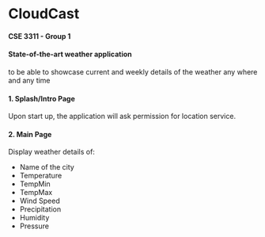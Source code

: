 # CloudCast
#### CSE 3311 - Group 1

#### State-of-the-art weather application
to be able to showcase current and weekly details of the weather any where and any time

#### 1. Splash/Intro Page
  Upon start up, the application will ask permission for location service.

#### 2. Main Page
  Display weather details of:
  * Name of the city
  * Temperature
  * TempMin
  * TempMax
  * Wind Speed
  * Precipitation
  * Humidity
  * Pressure
